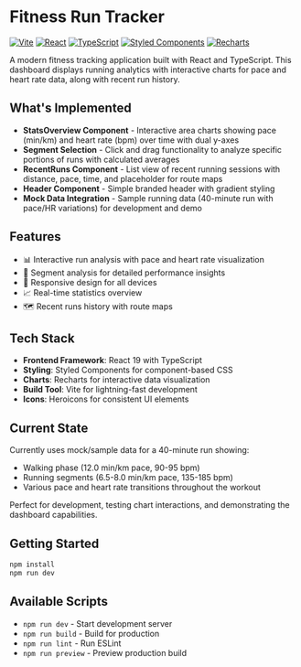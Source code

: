 # Fitness Run Tracker

[![Vite](https://img.shields.io/badge/Vite-646CFF?style=for-the-badge&logo=vite&logoColor=white)](https://vitejs.dev/)
[![React](https://img.shields.io/badge/React-20232A?style=for-the-badge&logo=react&logoColor=61DAFB)](https://reactjs.org/)
[![TypeScript](https://img.shields.io/badge/TypeScript-007ACC?style=for-the-badge&logo=typescript&logoColor=white)](https://www.typescriptlang.org/)
[![Styled Components](https://img.shields.io/badge/styled--components-DB7093?style=for-the-badge&logo=styled-components&logoColor=white)](https://styled-components.com/)
[![Recharts](https://img.shields.io/badge/Recharts-22C55E?style=for-the-badge&logo=react&logoColor=white)](https://recharts.org/)

A modern fitness tracking application built with React and TypeScript. This dashboard displays running analytics with interactive charts for pace and heart rate data, along with recent run history.

## What's Implemented

- **StatsOverview Component** - Interactive area charts showing pace (min/km) and heart rate (bpm) over time with dual y-axes
- **Segment Selection** - Click and drag functionality to analyze specific portions of runs with calculated averages
- **RecentRuns Component** - List view of recent running sessions with distance, pace, time, and placeholder for route maps
- **Header Component** - Simple branded header with gradient styling
- **Mock Data Integration** - Sample running data (40-minute run with pace/HR variations) for development and demo

## Features

- 📊 Interactive run analysis with pace and heart rate visualization
- 🎯 Segment analysis for detailed performance insights
- 📱 Responsive design for all devices
- 📈 Real-time statistics overview
- 🗺️ Recent runs history with route maps

## Tech Stack

- **Frontend Framework**: React 19 with TypeScript
- **Styling**: Styled Components for component-based CSS
- **Charts**: Recharts for interactive data visualization
- **Build Tool**: Vite for lightning-fast development
- **Icons**: Heroicons for consistent UI elements

## Current State

Currently uses mock/sample data for a 40-minute run showing:
- Walking phase (12.0 min/km pace, 90-95 bpm)
- Running segments (6.5-8.0 min/km pace, 135-185 bpm)
- Various pace and heart rate transitions throughout the workout

Perfect for development, testing chart interactions, and demonstrating the dashboard capabilities.

## Getting Started

```bash
npm install
npm run dev
```

## Available Scripts

- `npm run dev` - Start development server
- `npm run build` - Build for production  
- `npm run lint` - Run ESLint
- `npm run preview` - Preview production build